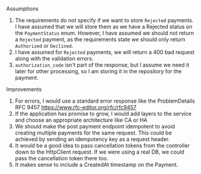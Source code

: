 Assumptions
1. The requirements do not specify if we want to store `Rejected` payments. I have assumed that we will store them as we have a Rejected status on the `PaymentStatus` enum. However, I have assumed we should not return a `Rejected` payment, as the requirements state we should only return `Authorized` or `Declined`.
2. I have assumed for `Rejected` payments, we will return a 400 bad request along with the validation errors.
3. `authorization_code` isn't part of the response, but I assume we need it later for other processing, so I am storing it in the repository for the payment.

Improvements
1. For errors, I would use a standard error response like the ProblemDetails RFC 9457 https://www.rfc-editor.org/rfc/rfc9457
2. If the application has promise to grow, I would add layers to the service and choose an appropriate architecture like CA or HA
3. We should make the post payment endpoint idempotent to avoid creating multiple payments for the same request. This could be achieved by sending an idempotency key as a request header.
4. It would be a good idea to pass cancellation tokens from the controller down to the HttpClient request. If we were using a real DB, we could pass the cancellation token there too.
5. It makes sense to include a CreatedAt timestamp on the Payment.